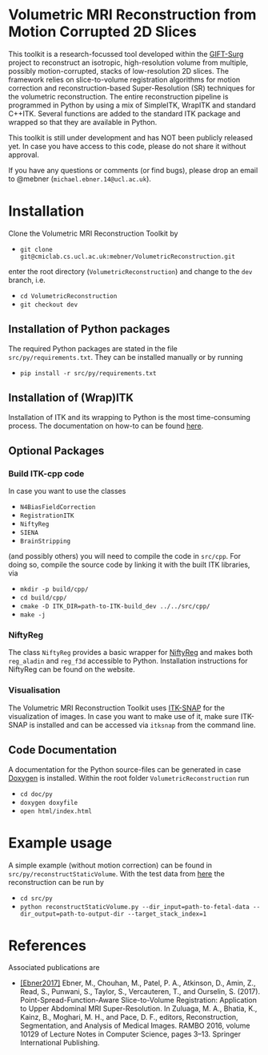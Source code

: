 # Volumetric MRI Reconstruction from Motion Corrupted 2D Slices

This toolkit is a research-focussed tool developed within the [GIFT-Surg](http://www.gift-surg.ac.uk/) project to reconstruct an isotropic, high-resolution volume from multiple, possibly motion-corrupted, stacks of low-resolution 2D slices. The framework relies on slice-to-volume registration algorithms for motion correction and reconstruction-based Super-Resolution (SR) techniques for the volumetric reconstruction. 
The entire reconstruction pipeline is programmed in Python by using a mix of SimpleITK, WrapITK and standard C++ITK. Several functions are added to the
standard ITK package and wrapped so that they are available in Python.

This toolkit is still under development and has NOT been publicly released yet. In case you have access to this code, please do not share it without approval.

If you have any questions or comments (or find bugs), please drop an email to @mebner (`michael.ebner.14@ucl.ac.uk`).

# Installation
Clone the Volumetric MRI Reconstruction Toolkit by
* `git clone git@cmiclab.cs.ucl.ac.uk:mebner/VolumetricReconstruction.git`

enter the root directory (`VolumetricReconstruction`) and change to the `dev` branch, i.e.

* `cd VolumetricReconstruction`
* `git checkout dev`

## Installation of Python packages
The required Python packages are stated in the file `src/py/requirements.txt`. They can be installed manually or by running
* `pip install -r src/py/requirements.txt`

## Installation of (Wrap)ITK
Installation of ITK and its wrapping to Python is the most time-consuming process. The documentation on how-to can be found [here](https://cmiclab.cs.ucl.ac.uk/mebner/ITK/wikis/home).

## Optional Packages

### Build ITK-cpp code
In case you want to use the classes
* `N4BiasFieldCorrection`
* `RegistrationITK`
* `NiftyReg`
* `SIENA`
* `BrainStripping`

(and possibly others) you will need to compile the code in `src/cpp`. For doing so, compile the source code by linking it with the built ITK libraries, via
* `mkdir -p build/cpp/`
* `cd build/cpp/`
* `cmake -D ITK_DIR=path-to-ITK-build_dev ../../src/cpp/`
* `make -j`

### NiftyReg
The class `NiftyReg` provides a basic wrapper for [NiftyReg](http://cmictig.cs.ucl.ac.uk/wiki/index.php/NiftyReg) and makes both `reg_aladin` and `reg_f3d` accessible to Python. Installation instructions for NiftyReg can be found on the website.

### Visualisation
The Volumetric MRI Reconstruction Toolkit uses [ITK-SNAP](http://www.itksnap.org/pmwiki/pmwiki.php) for the visualization of images. In case you want to make use of it, make sure ITK-SNAP is installed and can be accessed via `itksnap` from the command line.

## Code Documentation
A documentation for the Python source-files can be generated in case [Doxygen](http://www.doxygen.org) is installed. Within the root folder `VolumetricReconstruction` run
* `cd doc/py`
* `doxygen doxyfile`
* `open html/index.html`

# Example usage
A simple example (without motion correction) can be found in `src/py/reconstructStaticVolume`. With the test data from [here](https://www.dropbox.com/sh/je6luff8y8d692e/AABx798T_PyaIXXsh0pq7rVca?dl=0) the reconstruction can be run by
* `cd src/py`
* `python reconstructStaticVolume.py --dir_input=path-to-fetal-data --dir_output=path-to-output-dir --target_stack_index=1`

# References
Associated publications are 
* [[Ebner2017]](https://link.springer.com/chapter/10.1007%2F978-3-319-52280-7_1) Ebner, M., Chouhan, M., Patel, P. A., Atkinson, D., Amin, Z., Read, S., Punwani, S., Taylor, S., Vercauteren, T., and Ourselin, S. (2017). Point-Spread-Function-Aware Slice-to-Volume Registration: Application to Upper Abdominal MRI Super-Resolution. In Zuluaga, M. A., Bhatia, K., Kainz, B., Moghari, M. H., and Pace, D. F., editors, Reconstruction, Segmentation, and Analysis of Medical Images. RAMBO 2016, volume 10129 of Lecture Notes in Computer Science, pages 3–13. Springer International Publishing.